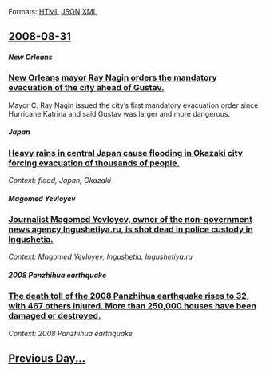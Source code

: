 
Formats: [HTML](2008/08/31/index.html)  [JSON](2008/08/31/index.json)  [XML](2008/08/31/index.xml)  

## [2008-08-31](/news/2008/08/31/index.md)

##### New Orleans
### [ New Orleans mayor Ray Nagin orders the mandatory evacuation of the city ahead of Gustav. ](/news/2008/08/31/new-orleans-mayor-ray-nagin-orders-the-mandatory-evacuation-of-the-city-ahead-of-gustav.md)
Mayor C. Ray Nagin issued the city’s first mandatory evacuation order since Hurricane Katrina and said Gustav was larger and more dangerous.

##### Japan
### [ Heavy rains in central Japan cause flooding in Okazaki city forcing evacuation of thousands of people. ](/news/2008/08/31/heavy-rains-in-central-japan-cause-flooding-in-okazaki-city-forcing-evacuation-of-thousands-of-people.md)
_Context: flood, Japan, Okazaki_

##### Magomed Yevloyev
### [ Journalist Magomed Yevloyev, owner of the non-government news agency Ingushetiya.ru, is shot dead in police custody in Ingushetia. ](/news/2008/08/31/journalist-magomed-yevloyev-owner-of-the-non-government-news-agency-ingushetiya-ru-is-shot-dead-in-police-custody-in-ingushetia.md)
_Context: Magomed Yevloyev, Ingushetia, Ingushetiya.ru_

##### 2008 Panzhihua earthquake
### [ The death toll of the 2008 Panzhihua earthquake rises to 32, with 467 others injured. More than 250,000 houses have been damaged or destroyed. ](/news/2008/08/31/the-death-toll-of-the-2008-panzhihua-earthquake-rises-to-32-with-467-others-injured-more-than-250-000-houses-have-been-damaged-or-destroy.md)
_Context: 2008 Panzhihua earthquake_

## [Previous Day...](/news/2008/08/30/index.md)

